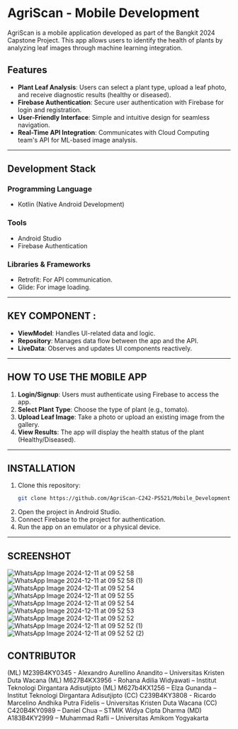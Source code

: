# AgriScan - Mobile Development

AgriScan is a mobile application developed as part of the Bangkit 2024 Capstone Project. This app allows users to identify the health of plants by analyzing leaf images through machine learning integration.

## Features

- **Plant Leaf Analysis**: Users can select a plant type, upload a leaf photo, and receive diagnostic results (healthy or diseased).
- **Firebase Authentication**: Secure user authentication with Firebase for login and registration.
- **User-Friendly Interface**: Simple and intuitive design for seamless navigation.
- **Real-Time API Integration**: Communicates with Cloud Computing team's API for ML-based image analysis.

---

## Development Stack

### Programming Language
- Kotlin (Native Android Development)

### Tools
- Android Studio
- Firebase Authentication

### Libraries & Frameworks
- Retrofit: For API communication.
- Glide: For image loading.

---

## KEY COMPONENT :
- **ViewModel**: Handles UI-related data and logic.
- **Repository**: Manages data flow between the app and the API.
- **LiveData**: Observes and updates UI components reactively.

---

## HOW TO USE THE MOBILE APP

1. **Login/Signup**: Users must authenticate using Firebase to access the app.
2. **Select Plant Type**: Choose the type of plant (e.g., tomato).
3. **Upload Leaf Image**: Take a photo or upload an existing image from the gallery.
4. **View Results**: The app will display the health status of the plant (Healthy/Diseased).

---

## INSTALLATION

1. Clone this repository:
   ```bash
   git clone https://github.com/AgriScan-C242-PS521/Mobile_Development.git
2. Open the project in Android Studio.
3. Connect Firebase to the project for authentication.
4. Run the app on an emulator or a physical device.

---

## SCREENSHOT
![WhatsApp Image 2024-12-11 at 09 52 58](https://github.com/user-attachments/assets/1ea50af1-e852-4821-a376-4334ed53174f)
![WhatsApp Image 2024-12-11 at 09 52 58 (1)](https://github.com/user-attachments/assets/63c81a26-0507-4724-9c83-649f63269183)
![WhatsApp Image 2024-12-11 at 09 52 54](https://github.com/user-attachments/assets/48356d8a-9d11-43c4-88c2-c58702c8afb7)
![WhatsApp Image 2024-12-11 at 09 52 55](https://github.com/user-attachments/assets/b68dccaf-cc72-413b-848f-bc9c0c9d1bcd)
![WhatsApp Image 2024-12-11 at 09 52 54](https://github.com/user-attachments/assets/35a90625-639c-48ee-80a7-dd9a2f406b18)
![WhatsApp Image 2024-12-11 at 09 52 53](https://github.com/user-attachments/assets/951935f3-23b7-47ca-ba4c-16c9bd5f8057)
![WhatsApp Image 2024-12-11 at 09 52 52](https://github.com/user-attachments/assets/0e3a99fd-535d-42a4-9cc8-508e926f1be6)
![WhatsApp Image 2024-12-11 at 09 52 52 (1)](https://github.com/user-attachments/assets/ebb88cd7-fbb1-4d91-9241-b09aa6fb9742)
![WhatsApp Image 2024-12-11 at 09 52 52 (2)](https://github.com/user-attachments/assets/877441c1-9654-447a-a98d-37543c093f48)

## CONTRIBUTOR
(ML) M239B4KY0345 - Alexandro Aurellino Anandito – Universitas Kristen Duta Wacana
(ML) M627B4KX3956 - Rohana Adilia Widyawati – Institut Teknologi Dirgantara Adisutjipto
(ML) M627b4KX1256 – Elza Gunanda – Institut Teknologi Dirgantara Adisutjipto
(CC) C239B4KY3808 - Ricardo Marcelino Andhika Putra Fidelis – Universitas Kristen Duta Wacana
(CC)  C420B4KY0989 – Daniel Chua – STMIK Widya Cipta Dharma
(MD) A183B4KY2999 – Muhammad Rafli – Universitas Amikom Yogyakarta
